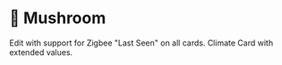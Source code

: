 # 🍄 Mushroom

Edit with support for Zigbee "Last Seen" on all cards.
Climate Card with extended values.

